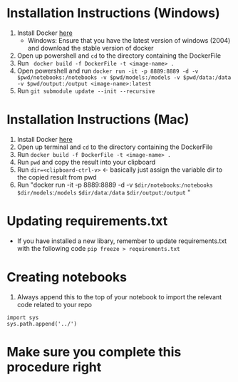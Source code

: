 # Installation Instructions (Windows)
1. Install Docker [here](https://docs.docker.com/get-docker/)
    - Windows: Ensure that you have the latest version of windows (2004) and download the stable version of docker
2. Open up powershell and `cd` to the directory containing the DockerFile
3. Run ` docker build -f DockerFile -t <image-name> .`
4. Open powershell and run `docker run -it -p 8889:8889 -d -v $pwd/notebooks:/notebooks -v $pwd/models:/models -v $pwd/data:/data -v $pwd/output:/output <image-name>:latest`
5. Run `git submodule update --init --recursive`


# Installation Instructions (Mac)
1. Install Docker [here](https://docs.docker.com/get-docker/)
2. Open up terminal and `cd` to the directory containing the DockerFile
3. Run `docker build -f DockerFile -t <image-name> .`
4. Run `pwd` and copy the result into your clipboard
5. Run `dir=<clipboard-ctrl-v>` <- basically just assign the variable dir to the copied result from pwd
6. Run "docker run -it -p 8889:8889 -d -v `$dir/notebooks`:`/notebooks` `$dir/models`:`/models` `$dir/data`:`/data` `$dir/output`:`/output` <image-name>"

# Updating requirements.txt
* If you have installed a new libary, remember to update requirements.txt with the following code `pip freeze > requirements.txt`

# Creating notebooks
1. Always append this to the top of your notebook to import the relevant code related to your repo
```
import sys 
sys.path.append('../')
```

# Make sure you complete this procedure right